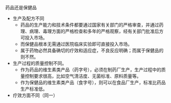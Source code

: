 药品还是保健品
* 生产及配方不同
    * 药品的生产能力和技术条件都要通过国家有关部门的严格审查，并通过药理、病理、毒理方面的严格检查和多年的严格观察，经有关部门批准后方可投入市场。
    * 而保健品根本无需通过医院临床实验即可直接投入市场。
    * 属于药物必然具备确切的疗效和适应症，不良反应明确；而属于保健品的则不然。
* 生产过程的质量控制不同。
    * 作为药品的维生素类产品（药字号），必须在制药厂生产，生产过程中的质量控制要求很高，比如空气清洁度、无菌标准、原料质量等。
    * 作为保健品的维生素类产品（食字号），则可以在食品厂生产，标准比药品生产标准低。
* 疗效方面不同（同一）